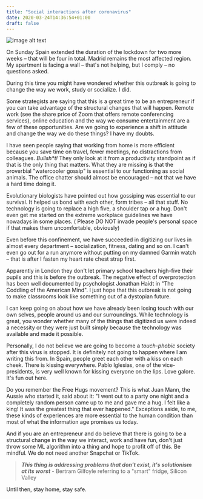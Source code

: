 ```yaml
---
title: "Social interactions after coronavirus"
date: 2020-03-24T14:36:54+01:00
draft: false
---
```


![image alt text](/hugs.png)

On Sunday Spain extended the duration of the lockdown for two more weeks – that will be four in total. Madrid remains the most affected region. My apartment is facing a wall – that's not helping, but I comply – no questions asked. 

During this time you might have wondered whether this outbreak is going to change the way we work, study or socialize. I did.

Some strategists are saying that this is a great time to be an entrepreneur if you can take advantage of the structural changes that will happen. Remote work (see the share price of Zoom that offers remote conferencing services), online education and the way we consume entertainment are a few of these opportunities. Are we going to experience a shift in attitude and change the way we do these things? I have my doubts.

I have seen people saying that working from home is more efficient because you save time on travel, fewer meetings, no distractions from colleagues. _Bullsh*t!_ They only look at it from a productivity standpoint as if that is the only thing that matters. What they are missing is that the proverbial "watercooler gossip" is essential to our functioning as social animals. The office chatter should almost be encouraged – not that we have a hard time doing it. 

Evolutionary biologists have pointed out how gossiping was essential to our survival. It helped us bond with each other, form tribes – all that stuff. No technology is going to replace a high five, a shoulder tap or a hug. Don't even get me started on the extreme workplace guidelines we have nowadays in some places. ( Please DO NOT invade people's personal space if that makes them uncomfortable, obviously)

Even before this confinement, we have succeeded in digitizing our lives in almost every department – socialization, fitness, dating and so on. I can't even go out for a run anymore without putting on my damned Garmin watch – that is after I fasten my heart rate chest strap first. 

Apparently in London they don't let primary school teachers high-five their pupils and this is before the outbreak. The negative effect of overprotection has been well documented by psychologist Jonathan Haidt in "The Coddling of the American Mind". I just hope that this outbreak is not going to make classrooms look like something out of a dystopian future.

 I can keep going on about how we have already been losing touch with our own selves, people around us and our surroundings. While technology is great, you wonder whether many of the things that digitized us were indeed a necessity or they were just built simply because the technology was available and made it possible.

Personally, I do not believe we are going to become a *touch-phobic* society after this virus is stopped. It is definitely not going to happen where I am writing this from. In Spain, people greet each other with a kiss on each cheek. There is kissing everywhere. Pablo Iglesias, one of the vice-presidents, is very well known for kissing everyone on the lips. Love galore. It's fun out here.  

Do you remember the Free Hugs movement? This is what Juan Mann, the Aussie who started it, said about it: "I went out to a party one night and a completely random person came up to me and gave me a hug. I felt like a king! It was the greatest thing that ever happened." Exceptions aside, to me, these kinds of experiences are more essential to the human condition than most of what the information age promises us today.

And if you are an entrepreneur and do believe that there is going to be a structural change in the way we interact, work and have fun, don't just throw some ML algorithm into a thing and hope to profit off of this. Be mindful. We do not need another Snapchat or TikTok.

>***This thing is addressing problems that don't exist, it's solutionism at its worst*** - Bertram Gilfoyle referring to a "smart" fridge,  Silicon Valley

Until then, stay home, stay safe.